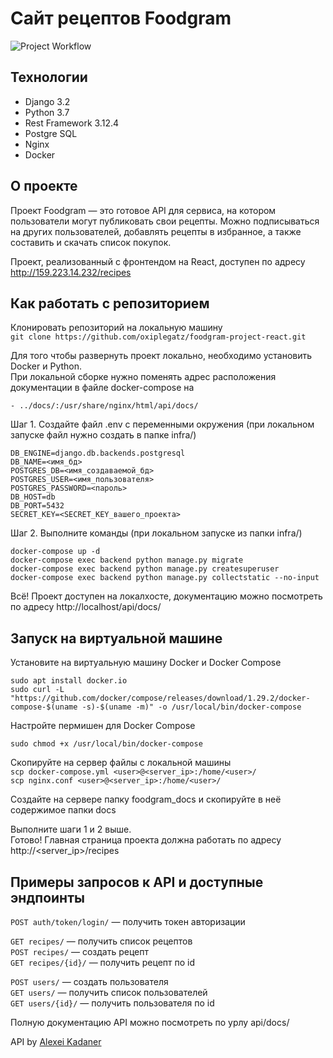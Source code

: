 # Сайт рецептов Foodgram
![Project Workflow](https://github.com/oxiplegatz/foodgram-project-react/actions/workflows/foodgram_workflow.yml/badge.svg)
## Технологии
* Django 3.2
* Python 3.7
* Rest Framework 3.12.4
* Postgre SQL
* Nginx
* Docker

## О проекте
Проект Foodgram — это готовое API для сервиса, на котором пользователи могут
публиковать свои рецепты. Можно подписываться на других пользователей,
добавлять рецепты в избранное, а также составить и скачать список покупок.

Проект, реализованный с фронтендом на React, доступен по адресу http://159.223.14.232/recipes

## Как работать с репозиторием
Клонировать репозиторий на локальную машину  
`git clone https://github.com/oxiplegatz/foodgram-project-react.git`

Для того чтобы развернуть проект локально, необходимо установить Docker
и Python.   
При локальной сборке нужно поменять адрес расположения документации
в файле docker-compose на  

`- ../docs/:/usr/share/nginx/html/api/docs/`

Шаг 1. Создайте файл .env с переменными окружения
(при локальном запуске файл нужно создать в папке infra/)  
```
DB_ENGINE=django.db.backends.postgresql
DB_NAME=<имя_бд>
POSTGRES_DB=<имя_создаваемой_бд>
POSTGRES_USER=<имя_пользователя>
POSTGRES_PASSWORD=<пароль>
DB_HOST=db
DB_PORT=5432
SECRET_KEY=<SECRET_KEY_вашего_проекта>
```

Шаг 2. Выполните команды (при локальном запуске из папки infra/)  
```
docker-compose up -d  
docker-compose exec backend python manage.py migrate  
docker-compose exec backend python manage.py createsuperuser  
docker-compose exec backend python manage.py collectstatic --no-input
```  

Всё! Проект доступен на локалхосте, документацию можно посмотреть по
адресу http://localhost/api/docs/
## Запуск на виртуальной машине
Установите на виртуальную машину Docker и Docker Compose  
```
sudo apt install docker.io
sudo curl -L "https://github.com/docker/compose/releases/download/1.29.2/docker-compose-$(uname -s)-$(uname -m)" -o /usr/local/bin/docker-compose
```
Настройте пермишен для Docker Compose

`sudo chmod +x /usr/local/bin/docker-compose`

Скопируйте на сервер файлы с локальной машины  
`scp docker-compose.yml <user>@<server_ip>:/home/<user>/`  
`scp nginx.conf <user>@<server_ip>:/home/<user>/`

Создайте на сервере папку foodgram_docs и скопируйте в неё содержимое папки docs

Выполните шаги 1 и 2 выше.  
Готово! Главная страница проекта должна работать по адресу http://<server_ip>/recipes

## Примеры запросов к API и доступные эндпоинты

`POST auth/token/login/` — получить токен авторизации

`GET recipes/` — получить список рецептов  
`POST recipes/` — создать рецепт  
`GET recipes/{id}/` — получить рецепт по id

`POST users/` — создать пользователя  
`GET users/` — получить список пользователей  
`GET users/{id}/` — получить пользователя по id

Полную документацию API можно посмотреть по урлу api/docs/

API by [Alexei Kadaner](https://github.com/Oxiplegatz)
